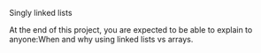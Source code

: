 Singly linked lists

At the end of this project, you are expected to be able to explain to anyone:When and why using linked lists vs arrays.
